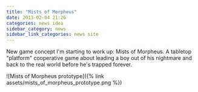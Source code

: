 ```yaml
---
title: "Mists of Morpheus"
date: 2013-02-04 21:26
categories: news idea
sidebar_category: news
sidebar_link_categories: news site
---
```

New game concept I'm starting to work up: Mists of Morpheus.  A tabletop "platform" cooperative game about leading a boy out of his nightmare and back to the real world before he's trapped forever.

![Mists of Morpheus prototype]({% link assets/mists_of_morpheus_prototype.png %})
